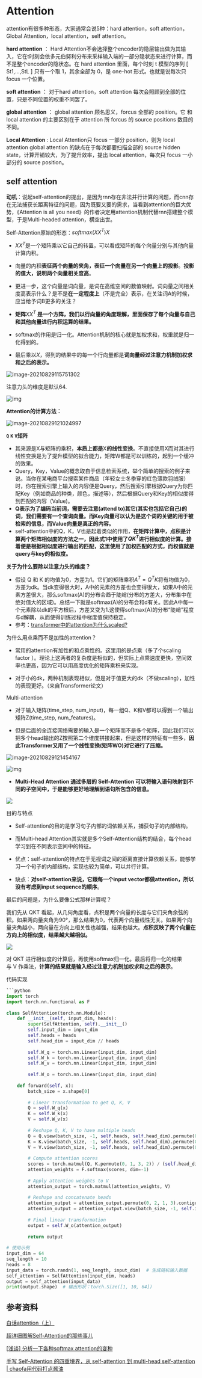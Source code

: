 # Attention

attention有很多种形态，大家通常会说5种：hard attention，soft attention，Global Attention，local attention，self attention。


**hard attention** ：
Hard Attention不会选择整个encoder的隐层输出做为其输入，它在t时刻会依多元伯努利分布来采样输入端的一部分隐状态来进行计算，而不是整个encoder的隐状态。在 hard attention 里面，每个时刻 t 模型的序列 [ St1,…,StL ] 只有一个取 1，其余全部为 0，是 one-hot 形式。也就是说每次只focus 一个位置。


**soft attention** ：
对于hard attention，soft attention 每次会照顾到全部的位置，只是不同位置的权重不同罢了。


**global attention** ：
global attention 顾名思义，forcus 全部的 position。它 和 local attention 的主要区别在于 attention 所 forcus 的 source positions 数目的不同。


**Local Attention** :
Local Attention只 focus 一部分 position，则为 local attention
global attention 的缺点在于每次都要扫描全部的 source hidden state，计算开销较大，为了提升效率，提出 local attention，每次只 focus 一小部分的 source position。

## self attention
**动机**：说起self-attention的提出，是因为rnn存在非法并行计算的问题，而cnn存在无法捕获长距离特征的问题，因为既要又要的需求，当看到attention的巨大优势，《Attention is all you need》的作者决定用attention机制代替rnn搭建整个模型，于是Multi-headed attention，横空出世。

Self-Attention原始的形态：$softmax(XX^T)X$

- $XX^T$是一个矩阵乘以它自己的转置，可以看成矩阵的每个向量分别与其他向量计算内积。

- 向量的内积**表征两个向量的夹角，表征一个向量在另一个向量上的投影**。**投影的值大，说明两个向量相关度高**。

- 更进一步，这个向量是词向量，是词在高维空间的数值映射。词向量之间相关度高表示什么？是不是**在一定程度上**（不是完全）表示，在关注词A的时候，应当给予词B更多的关注？

- **矩阵**$XX^T$ **是一个方阵，我们以行向量的角度理解，里面保存了每个向量与自己和其他向量进行内积运算的结果。**

- softmax的作用是归一化。Attention机制的核心就是加权求和，权重就是归一化得到的。
- 最后乘以$X$，得到的结果中的每一个行向量都是**词向量经过注意力机制加权求和之后的表示。**

![image-20210829115751302](img/image-20210829115751302.png)

注意力头的维度是默认64.

![img](img/self-attention-output-16343573548681.png)

**Attention的计算方法：**

![image-20210829121024997](img/image-20210829121024997.png)

**`Q`** **`K`** **`V`矩阵**

- 其来源是X与矩阵的乘积，**本质上都是**X**的线性变换**。不直接使用X而对其进行线性变换是为了提升模型的拟合能力，矩阵W都是可以训练的，起到一个缓冲的效果。
- Query，Key，Value的概念取自于信息检索系统，举个简单的搜索的例子来说。当你在某电商平台搜索某件商品（年轻女士冬季穿的红色薄款羽绒服）时，你在搜索引擎上输入的内容便是Query，然后搜索引擎根据Query为你匹配Key（例如商品的种类，颜色，描述等），然后根据Query和Key的相似度得到匹配的内容（Value)。
- **Q表示为了编码当前词，需要去注意(attend to)其它(其实也包括它自己)的词，我们需要有一个查询向量。而Key向量可以认为是这个词的关键的用于被检索的信息，而Value向量是真正的内容。**
- self-attention中的Q，K，V也是起着类似的作用，**在矩阵计算中，点积是计算两个矩阵相似度的方法之一，因此式1中使用了$QK^T$进行相似度的计算。接着便是根据相似度进行输出的匹配，这里使用了加权匹配的方式，而权值就是query与key的相似度。**

**关于为什么要除以注意力头的维度？**

- 假设 Q 和 K 的均值为0，方差为1。它们的矩阵乘积$A^T=Q^TK$将有均值为0，方差为dk。当dk变得很大时，A中的元素的方差也会变得很大，如果A中的元素方差很大，那么softmax(A)的分布会趋于陡峭(分布的方差大，分布集中在绝对值大的区域)。总结一下就是softmax(A)的分布会和d有关。因此A中每一个元素除以dk的平方根后，方差又变为1.这使得softmax(A)的分布“陡峭”程度与d解耦，从而使得训练过程中梯度值保持稳定。
- 参考：[transformer中的attention为什么scaled?](https://www.zhihu.com/question/339723385/answer/782509914)

为什么用点乘而不是加性的attention？

- 常用的attention有加性的和点乘性的。这里用的是点乘（多了个scaling factor ）。理论上这两者的复杂度是相似的，但实际上点乘速度更快，空间效率也更高，因为它可以用高度优化的矩阵乘积来实现。

- 对于小的dk，两种机制表现相似，但是对于值更大的dk（不做scaling），加性的表现更好。（来自Transformer论文）

Multi-attention

- 对于输入矩阵(time_step, num_input)，每一组Q、K和V都可以得到一个输出矩阵Z(time_step, num_features)。

- 但是后面的全连接网络需要的输入是一个矩阵而不是多个矩阵，因此我们可以把多个head输出的Z按照第二个维度拼接起来，但是这样的特征有一些多，**因此Transformer又用了一个线性变换(矩阵WO)对它进行了压缩。**

![image-20210829121454167](img/image-20210829121454167.png)

![img](img/transformer_multi-headed_self-attention-recap.png)

- **Multi-Head Attention 通过多层的 Self-Attention 可以将输入语句映射到不同的子空间中，于是能够更好地理解到语句所包含的信息。**

![](img/image-20210914185348.png)

目的与特点

- Self-attention的目的是学习句子内部的词依赖关系，捕获句子的内部结构。

- 而Multi-head Attention其实就是多个Self-Attention结构的结合，每个head学习到在不同表示空间中的特征。

- 优点：self-attention的特点在于无视词之间的距离直接计算依赖关系，能够学习一个句子的内部结构，实现也较为简单，可以并行计算。

- 缺点：**对self-attention来说，它跟每一个input vector都做attention，所以没有考虑到input sequence的顺序**。


最后的问题是，为什么要像公式那样计算呢？

我们先从 QKT 看起，从几何角度看，点积是两个向量的长度与它们夹角余弦的积。如果两向量夹角为90°，那么结果为0，代表两个向量线性无关。如果两个向量夹角越小，两向量在方向上相关性也越强，结果也越大。**点积反映了两个向量在方向上的相似度，结果越大越相似。**

![](https://pic4.zhimg.com/v2-102d2c04012fe1d8f8a5a8e8cdd728a9_1440w.jpg)

对 QKT 进行相似度的计算后，再使用softmax归一化。最后将归一化的结果与 V 作乘法，**计算的结果就是输入经过注意力机制加权求和之后的表示**。


代码实现

```python
```python
import torch
import torch.nn.functional as F
 
class SelfAttention(torch.nn.Module):
    def __init__(self, input_dim, heads):
        super(SelfAttention, self).__init__()
        self.input_dim = input_dim
        self.heads = heads
        self.head_dim = input_dim // heads
 
        self.W_q = torch.nn.Linear(input_dim, input_dim)
        self.W_k = torch.nn.Linear(input_dim, input_dim)
        self.W_v = torch.nn.Linear(input_dim, input_dim)
 
        self.W_o = torch.nn.Linear(input_dim, input_dim)
 
    def forward(self, x):
        batch_size = x.shape[0]
 
        # Linear transformation to get Q, K, V
        Q = self.W_q(x)
        K = self.W_k(x)
        V = self.W_v(x)
 
        # Reshape Q, K, V to have multiple heads
        Q = Q.view(batch_size, -1, self.heads, self.head_dim).permute(0, 2, 1, 3)
        K = K.view(batch_size, -1, self.heads, self.head_dim).permute(0, 2, 1, 3)
        V = V.view(batch_size, -1, self.heads, self.head_dim).permute(0, 2, 1, 3)
 
        # Compute attention scores
        scores = torch.matmul(Q, K.permute(0, 1, 3, 2)) / (self.head_dim ** 0.5)
        attention_weights = F.softmax(scores, dim=-1)
 
        # Apply attention weights to V
        attention_output = torch.matmul(attention_weights, V)
 
        # Reshape and concatenate heads
        attention_output = attention_output.permute(0, 2, 1, 3).contiguous()
        attention_output = attention_output.view(batch_size, -1, self.input_dim)
 
        # Final linear transformation
        output = self.W_o(attention_output)
 
        return output
 
# 使用示例
input_dim = 64
seq_length = 10
heads = 8
input_data = torch.randn(1, seq_length, input_dim)  # 生成随机输入数据
self_attention = SelfAttention(input_dim, heads)
output = self_attention(input_data)
print(output.shape)  # 输出形状：torch.Size([1, 10, 64])
```




## 参考资料

[白话attention（上）](https://zhuanlan.zhihu.com/p/73357761)

[超详细图解Self-Attention的那些事儿](https://mp.weixin.qq.com/s/t2CY0xFFB1gwXChlDhlE3g)

[[浅谈] 分析一下各种softmax attention的变种](https://zhuanlan.zhihu.com/p/18416338998) 

[手写 Self-Attention 的四重境界，从 self-attention 到 multi-head self-attention | chaofa用代码打点酱油](https://bruceyuan.com/hands-on-code/from-self-attention-to-multi-head-self-attention.html)

